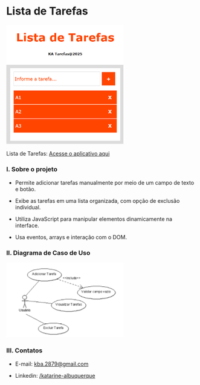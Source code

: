 # Lista de Tarefas

<img src="tarefas.png" width="310"/><br/>

Lista de Tarefas: [Acesse o aplicativo aqui](https://katarine-albuquerque.rf.gd/lista-de-tarefas/index.html)

### I. Sobre o projeto

* Permite adicionar tarefas manualmente por meio de um campo de texto e botão.

* Exibe as tarefas em uma lista organizada, com opção de exclusão individual.

* Utiliza JavaScript para manipular elementos dinamicamente na interface.

* Usa eventos, arrays e interação com o DOM.

### II. Diagrama de Caso de Uso

<img src="image1.png" width="310"/>

### III. Contatos

* E-mail: [kba.2879@gmail.com](mailTo:kba.2879@gmail.com)

* Linkedin: [/katarine-albuquerque](https://www.linkedin.com/in/katarine-albuquerque/)

